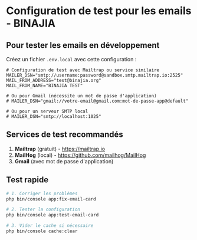 # Configuration de test pour les emails - BINAJIA

## Pour tester les emails en développement

Créez un fichier `.env.local` avec cette configuration :

```env
# Configuration de test avec Mailtrap ou service similaire
MAILER_DSN="smtp://username:password@sandbox.smtp.mailtrap.io:2525"
MAIL_FROM_ADDRESS="test@binajia.org"
MAIL_FROM_NAME="BINAJIA TEST"

# Ou pour Gmail (nécessite un mot de passe d'application)
# MAILER_DSN="gmail://votre-email@gmail.com:mot-de-passe-app@default"

# Ou pour un serveur SMTP local
# MAILER_DSN="smtp://localhost:1025"
```

## Services de test recommandés

1. **Mailtrap** (gratuit) - https://mailtrap.io
2. **MailHog** (local) - https://github.com/mailhog/MailHog  
3. **Gmail** (avec mot de passe d'application)

## Test rapide

```bash
# 1. Corriger les problèmes
php bin/console app:fix-email-card

# 2. Tester la configuration
php bin/console app:test-email-card

# 3. Vider le cache si nécessaire
php bin/console cache:clear
```
